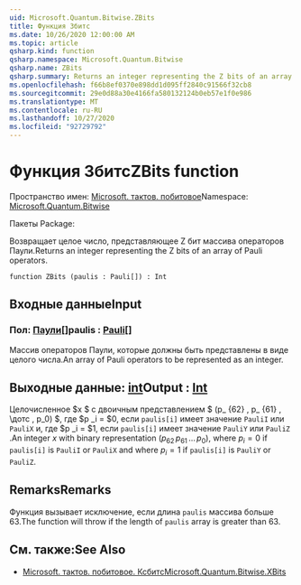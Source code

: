 ```yaml
---
uid: Microsoft.Quantum.Bitwise.ZBits
title: Функция Збитс
ms.date: 10/26/2020 12:00:00 AM
ms.topic: article
qsharp.kind: function
qsharp.namespace: Microsoft.Quantum.Bitwise
qsharp.name: ZBits
qsharp.summary: Returns an integer representing the Z bits of an array of Pauli operators.
ms.openlocfilehash: f66b8ef0370e898dd1d095ff2840c91566f32cb8
ms.sourcegitcommit: 29e0d88a30e4166fa580132124b0eb57e1f0e986
ms.translationtype: MT
ms.contentlocale: ru-RU
ms.lasthandoff: 10/27/2020
ms.locfileid: "92729792"
---
```

# <a name="zbits-function"></a><span data-ttu-id="42b05-102">Функция Збитс</span><span class="sxs-lookup"><span data-stu-id="42b05-102">ZBits function</span></span>

<span data-ttu-id="42b05-103">Пространство имен: [Microsoft. тактов. побитовое](xref:Microsoft.Quantum.Bitwise)</span><span class="sxs-lookup"><span data-stu-id="42b05-103">Namespace: [Microsoft.Quantum.Bitwise](xref:Microsoft.Quantum.Bitwise)</span></span>

<span data-ttu-id="42b05-104">Пакеты [](https://nuget.org/packages/)</span><span class="sxs-lookup"><span data-stu-id="42b05-104">Package: [](https://nuget.org/packages/)</span></span>


<span data-ttu-id="42b05-105">Возвращает целое число, представляющее Z бит массива операторов Паули.</span><span class="sxs-lookup"><span data-stu-id="42b05-105">Returns an integer representing the Z bits of an array of Pauli operators.</span></span>

```qsharp
function ZBits (paulis : Pauli[]) : Int
```


## <a name="input"></a><span data-ttu-id="42b05-106">Входные данные</span><span class="sxs-lookup"><span data-stu-id="42b05-106">Input</span></span>

### <a name="paulis--pauli"></a><span data-ttu-id="42b05-107">Пол: [Паули](xref:microsoft.quantum.lang-ref.pauli)[]</span><span class="sxs-lookup"><span data-stu-id="42b05-107">paulis : [Pauli](xref:microsoft.quantum.lang-ref.pauli)[]</span></span>

<span data-ttu-id="42b05-108">Массив операторов Паули, которые должны быть представлены в виде целого числа.</span><span class="sxs-lookup"><span data-stu-id="42b05-108">An array of Pauli operators to be represented as an integer.</span></span>



## <a name="output--int"></a><span data-ttu-id="42b05-109">Выходные данные: [int](xref:microsoft.quantum.lang-ref.int)</span><span class="sxs-lookup"><span data-stu-id="42b05-109">Output : [Int](xref:microsoft.quantum.lang-ref.int)</span></span>

<span data-ttu-id="42b05-110">Целочисленное $x $ с двоичным представлением $ (p_ {62} \, p_ {61} \, \дотс \, p_0) $, где $p _i = $0, если `paulis[i]` имеет значение `PauliI` или `PauliX` и, где $p _i = $1, если `paulis[i]` имеет значение `PauliY` или `PauliZ` .</span><span class="sxs-lookup"><span data-stu-id="42b05-110">An integer $x$ with binary representation $(p_{62}\,p_{61}\,\dots\,p_0)$, where $p_i = 0$ if `paulis[i]` is `PauliI` or `PauliX` and where $p_i = 1$ if `paulis[i]` is `PauliY` or `PauliZ`.</span></span>

## <a name="remarks"></a><span data-ttu-id="42b05-111">Remarks</span><span class="sxs-lookup"><span data-stu-id="42b05-111">Remarks</span></span>

<span data-ttu-id="42b05-112">Функция вызывает исключение, если длина `paulis` массива больше 63.</span><span class="sxs-lookup"><span data-stu-id="42b05-112">The function will throw if the length of `paulis` array is greater than 63.</span></span>

## <a name="see-also"></a><span data-ttu-id="42b05-113">См. также:</span><span class="sxs-lookup"><span data-stu-id="42b05-113">See Also</span></span>

- [<span data-ttu-id="42b05-114">Microsoft. тактов. побитовое. Ксбитс</span><span class="sxs-lookup"><span data-stu-id="42b05-114">Microsoft.Quantum.Bitwise.XBits</span></span>](xref:Microsoft.Quantum.Bitwise.XBits)